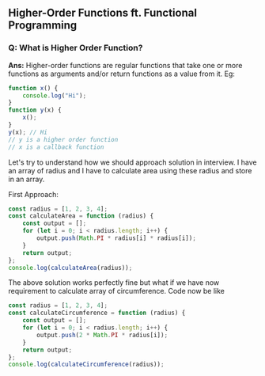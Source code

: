 ## Higher-Order Functions ft. Functional Programming

### Q: What is Higher Order Function?

**Ans:** Higher-order functions are regular functions that take one or more functions as arguments and/or return functions as a value from it. Eg:

```js
function x() {
    console.log("Hi");
}
function y(x) {
    x();
}
y(x); // Hi
// y is a higher order function
// x is a callback function
```

Let's try to understand how we should approach solution in interview. I have an array of radius and I have to calculate area using these radius and store in an array.

First Approach:

```js
const radius = [1, 2, 3, 4];
const calculateArea = function (radius) {
    const output = [];
    for (let i = 0; i < radius.length; i++) {
        output.push(Math.PI * radius[i] * radius[i]);
    }
    return output;
};
console.log(calculateArea(radius));
```

The above solution works perfectly fine but what if we have now requirement to calculate array of circumference. Code now be like

```js
const radius = [1, 2, 3, 4];
const calculateCircumference = function (radius) {
    const output = [];
    for (let i = 0; i < radius.length; i++) {
        output.push(2 * Math.PI * radius[i]);
    }
    return output;
};
console.log(calculateCircumference(radius));
```
